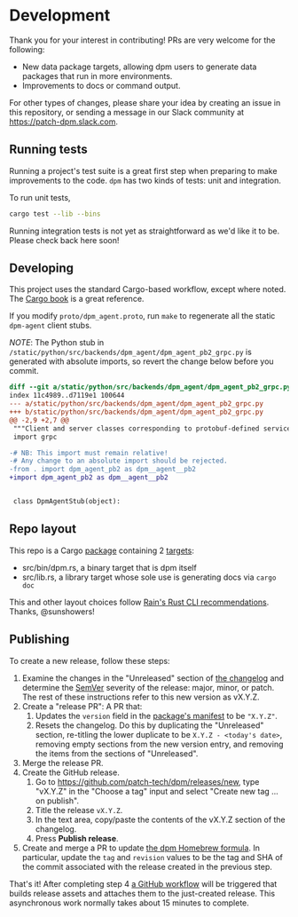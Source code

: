 # Development

Thank you for your interest in contributing! PRs are very welcome for the following:

- New data package targets, allowing dpm users to generate data packages that run in more environments.
- Improvements to docs or command output.

For other types of changes, please share your idea by creating an issue in this repository, or sending a message in our Slack community at https://patch-dpm.slack.com.

## Running tests

Running a project's test suite is a great first step when preparing to make improvements to the code. `dpm` has two kinds of tests: unit and integration.

To run unit tests,
```sh
cargo test --lib --bins
```

Running integration tests is not yet as straightforward as we'd like it to be. Please check back here soon!

## Developing

This project uses the standard Cargo-based workflow, except where noted. The [Cargo book](https://doc.rust-lang.org/stable/cargo/) is a great reference.

If you modify `proto/dpm_agent.proto`, run `make` to regenerate all the static `dpm-agent` client stubs.

*NOTE*: The Python stub in
`/static/python/src/backends/dpm_agent/dpm_agent_pb2_grpc.py` is generated with
absolute imports, so revert the change below before you commit.
```diff
diff --git a/static/python/src/backends/dpm_agent/dpm_agent_pb2_grpc.py b/static/python/src/backends/dpm_agent/dpm_agent_pb2_grpc.py
index 11c4989..d7119e1 100644
--- a/static/python/src/backends/dpm_agent/dpm_agent_pb2_grpc.py
+++ b/static/python/src/backends/dpm_agent/dpm_agent_pb2_grpc.py
@@ -2,9 +2,7 @@
 """Client and server classes corresponding to protobuf-defined services."""
 import grpc

-# NB: This import must remain relative!
-# Any change to an absolute import should be rejected.
-from . import dpm_agent_pb2 as dpm__agent__pb2
+import dpm_agent_pb2 as dpm__agent__pb2


 class DpmAgentStub(object):
```

## Repo layout

This repo is a Cargo [package](https://doc.rust-lang.org/cargo/appendix/glossary.html#package) containing 2 [targets](https://doc.rust-lang.org/cargo/reference/cargo-targets.html):
- src/bin/dpm.rs, a binary target that is dpm itself
- src/lib.rs, a library target whose sole use is generating docs via `cargo doc`

This and other layout choices follow [Rain's Rust CLI recommendations](https://rust-cli-recommendations.sunshowers.io/). Thanks, @sunshowers!

## Publishing

To create a new release, follow these steps:

1. Examine the changes in the "Unreleased" section of [the changelog](./CHANGELOG.md) and determine the [SemVer](https://semver.org/spec/v2.0.0.html) severity of the release: major, minor, or patch. The rest of these instructions refer to this new version as vX.Y.Z.
2. Create a "release PR": A PR that:
   1. Updates the `version` field in the [package's manifest](./Cargo.toml) to be `"X.Y.Z"`.
   2. Resets the changelog. Do this by duplicating the "Unreleased" section, re-titling the lower duplicate to be `X.Y.Z - <today's date>`, removing empty sections from the new version entry, and removing the items from the sections of "Unreleased".
3. Merge the release PR.
4. Create the GitHub release.
   1. Go to https://github.com/patch-tech/dpm/releases/new, type "vX.Y.Z" in the "Choose a tag" input and select "Create new tag ... on publish".
   2. Title the release `vX.Y.Z`.
   3. In the text area, copy/paste the contents of the vX.Y.Z section of the changelog.
   4. Press **Publish release**.
5. Create and merge a PR to update [the dpm Homebrew formula](https://github.com/patch-tech/homebrew-tap/blob/main/Formula/dpm.rb). In particular, update the `tag` and `revision` values to be the tag and SHA of the commit associated with the release created in the previous step.

That's it! After completing step 4 [a GitHub workflow](https://github.com/patch-tech/dpm/blob/main/.github/workflows/release.yml) will be triggered that builds release assets and attaches them to the just-created release. This asynchronous work normally takes about 15 minutes to complete.
